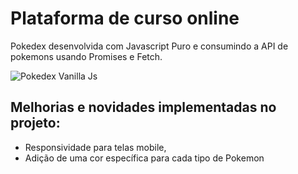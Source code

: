 
<h1>Plataforma de curso online</h1>
  
<p>Pokedex desenvolvida com Javascript Puro e consumindo a API de pokemons usando Promises e Fetch.</p>


![Pokedex Vanilla Js](chrome_bUbQZ3WAZM.gif)

<h2>Melhorias e novidades implementadas no projeto: </h2>

<ul>
  <li>Responsividade para telas mobile,</li>
  <li>Adição de uma cor específica para cada tipo de Pokemon</li>
</ul>






